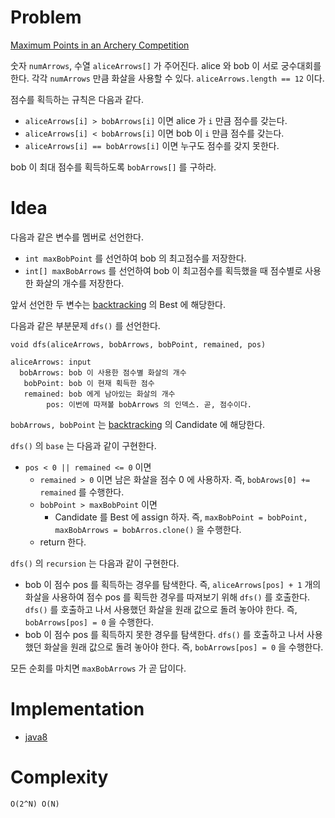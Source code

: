 # Problem

[Maximum Points in an Archery Competition](https://leetcode.com/problems/maximum-points-in-an-archery-competition/)

숫자 `numArrows`, 수열 `aliceArrows[]` 가 주어진다.  alice 와 bob 이
서로 궁수대회를 한다. 각각 `numArrows` 만큼 화살을 사용할 수
있다. `aliceArrows.length == 12` 이다.

점수를 획득하는 규칙은 다음과 같다.

* `aliceArrows[i] > bobArrows[i]` 이면 alice 가 `i` 만큼 점수를 갖는다.
* `aliceArrows[i] < bobArrows[i]` 이면 bob 이 `i` 만큼 점수를 갖는다.
* `aliceArrows[i] == bobArrows[i]` 이면 누구도 점수를 갖지 못한다.

bob 이 최대 점수를 획득하도록 `bobArrows[]` 를 구하라.

# Idea

다음과 같은 변수를 멤버로 선언한다.

* `int maxBobPoint` 를 선언하여 bob 의 최고점수를 저장한다.
* `int[] maxBobArrows` 를 선언하여 bob 이 최고점수를 획득했을 때
  점수별로 사용한 화살의 개수를 저장한다.
  
앞서 선언한 두 변수는 [backtracking]() 의 Best 에 해당한다.

다음과 같은 부분문제 `dfs()` 를 선언한다.

```
void dfs(aliceArrows, bobArrows, bobPoint, remained, pos)

aliceArrows: input
  bobArrows: bob 이 사용한 점수별 화살의 개수
   bobPoint: bob 이 현재 획득한 점수
   remained: bob 에게 남아있는 화살의 개수
        pos: 이번에 따져볼 bobArrows 의 인덱스. 곧, 점수이다.
```

`bobArrows, bobPoint` 는 [backtracking]() 의 Candidate 에 해당한다.

`dfs()` 의 `base` 는 다음과 같이 구현한다.

* `pos < 0 || remained <= 0` 이면
  * `remained > 0` 이면 남은 화살을 점수 0 에 사용하자. 즉,
    `bobArows[0] += remained` 를 수행한다.
  * `bobPoint > maxBobPoint` 이면 
    * Candidate 를 Best 에 assign 하자. 즉, `maxBobPoint = bobPoint,
      maxBobArrows = bobArros.clone()` 을 수행한다.
  * return 한다.

`dfs()` 의 `recursion` 는 다음과 같이 구현한다.

* bob 이 점수 pos 를 획득하는 경우를 탐색한다. 즉, `aliceArrows[pos] +
  1` 개의 화살을 사용하여 점수 pos 를 획득한 경우를 따져보기 위해
  `dfs()` 를 호출한다. `dfs()` 를 호출하고 나서 사용했던 화살을 원래
  값으로 돌려 놓아야 한다. 즉, `bobArrows[pos] = 0` 을 수행한다.
* bob 이 점수 pos 를 획득하지 못한 경우를 탐색한다. `dfs()` 를
  호출하고 나서 사용했던 화살을 원래 값으로 돌려 놓아야 한다. 즉,
  `bobArrows[pos] = 0` 을 수행한다. 

모든 순회를 마치면 `maxBobArrows` 가 곧 답이다.

# Implementation

* [java8](MainApp.java)

# Complexity

```
O(2^N) O(N)
```
